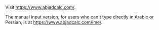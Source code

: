 Visit https://www.abjadcalc.com/.

The manual input version, for users who can't type directly in Arabic or Persian, is at https://www.abjadcalc.com/ime/.
